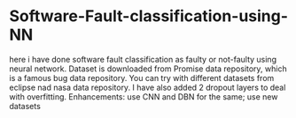 # Software-Fault-classification-using-NN
here i have done software fault classification as faulty or not-faulty using neural network. Dataset is downloaded from Promise data repository, which is a famous bug data repository. You can try with different datasets from eclipse nad nasa data repository. I have also added 2 dropout layers to deal with overfitting.
Enhancements:
  use CNN and DBN for the same; use new datasets
